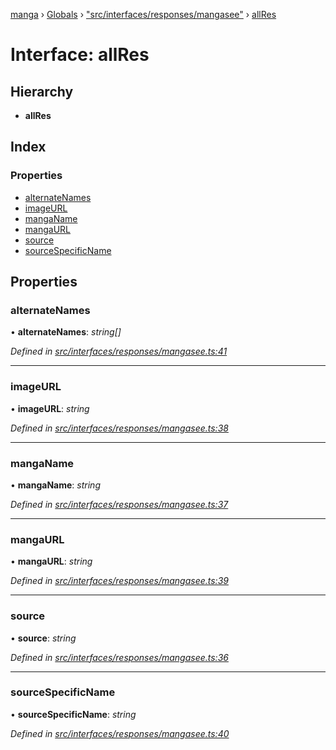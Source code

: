 [manga](../README.md) › [Globals](../globals.md) › ["src/interfaces/responses/mangasee"](../modules/_src_interfaces_responses_mangasee_.md) › [allRes](_src_interfaces_responses_mangasee_.allres.md)

# Interface: allRes

## Hierarchy

* **allRes**

## Index

### Properties

* [alternateNames](_src_interfaces_responses_mangasee_.allres.md#alternatenames)
* [imageURL](_src_interfaces_responses_mangasee_.allres.md#imageurl)
* [mangaName](_src_interfaces_responses_mangasee_.allres.md#manganame)
* [mangaURL](_src_interfaces_responses_mangasee_.allres.md#mangaurl)
* [source](_src_interfaces_responses_mangasee_.allres.md#source)
* [sourceSpecificName](_src_interfaces_responses_mangasee_.allres.md#sourcespecificname)

## Properties

###  alternateNames

• **alternateNames**: *string[]*

*Defined in [src/interfaces/responses/mangasee.ts:41](https://github.com/tushar1210/manga-node/blob/a01e945/src/interfaces/responses/mangasee.ts#L41)*

___

###  imageURL

• **imageURL**: *string*

*Defined in [src/interfaces/responses/mangasee.ts:38](https://github.com/tushar1210/manga-node/blob/a01e945/src/interfaces/responses/mangasee.ts#L38)*

___

###  mangaName

• **mangaName**: *string*

*Defined in [src/interfaces/responses/mangasee.ts:37](https://github.com/tushar1210/manga-node/blob/a01e945/src/interfaces/responses/mangasee.ts#L37)*

___

###  mangaURL

• **mangaURL**: *string*

*Defined in [src/interfaces/responses/mangasee.ts:39](https://github.com/tushar1210/manga-node/blob/a01e945/src/interfaces/responses/mangasee.ts#L39)*

___

###  source

• **source**: *string*

*Defined in [src/interfaces/responses/mangasee.ts:36](https://github.com/tushar1210/manga-node/blob/a01e945/src/interfaces/responses/mangasee.ts#L36)*

___

###  sourceSpecificName

• **sourceSpecificName**: *string*

*Defined in [src/interfaces/responses/mangasee.ts:40](https://github.com/tushar1210/manga-node/blob/a01e945/src/interfaces/responses/mangasee.ts#L40)*
